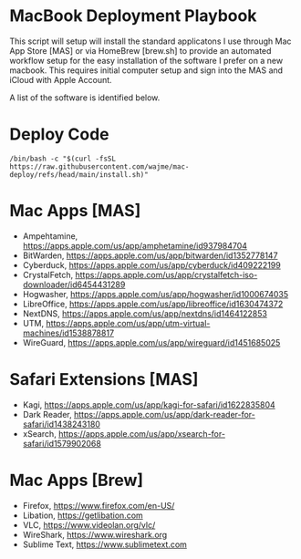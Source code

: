 # MacBook Deployment Playbook
This script will setup will install the standard applicatons I use through Mac App Store [MAS] or via HomeBrew [brew.sh] to provide an automated workflow setup for the easy installation of the software I prefer on a new macbook. This requires initial computer setup and sign into the MAS and iCloud with Apple Account.

A list of the software is identified below. 

# Deploy Code
    /bin/bash -c "$(curl -fsSL https://raw.githubusercontent.com/wajme/mac-deploy/refs/head/main/install.sh)"

# Mac Apps [MAS]
- Ampehtamine, https://apps.apple.com/us/app/amphetamine/id937984704
- BitWarden, https://apps.apple.com/us/app/bitwarden/id1352778147
- Cyberduck, https://apps.apple.com/us/app/cyberduck/id409222199
- CrystalFetch, https://apps.apple.com/us/app/crystalfetch-iso-downloader/id6454431289
- Hogwasher, https://apps.apple.com/us/app/hogwasher/id1000674035
- LibreOffice, https://apps.apple.com/us/app/libreoffice/id1630474372
- NextDNS, https://apps.apple.com/us/app/nextdns/id1464122853
- UTM, https://apps.apple.com/us/app/utm-virtual-machines/id1538878817
- WireGuard, https://apps.apple.com/us/app/wireguard/id1451685025

# Safari Extensions [MAS]
- Kagi, https://apps.apple.com/us/app/kagi-for-safari/id1622835804
- Dark Reader, https://apps.apple.com/us/app/dark-reader-for-safari/id1438243180
- xSearch, https://apps.apple.com/us/app/xsearch-for-safari/id1579902068
  
# Mac Apps [Brew]
- Firefox, https://www.firefox.com/en-US/
- Libation, https://getlibation.com
- VLC, https://www.videolan.org/vlc/
- WireShark, https://www.wireshark.org
- Sublime Text, https://www.sublimetext.com
